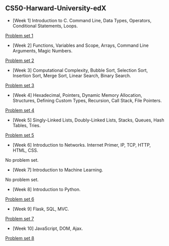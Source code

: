## CS50-Harward-University-edX


  * [Week 1] Introduction to C. Command Line, Data Types, Operators, Conditional Statements, Loops. 

[Problem set 1](/pset1/credit.c) 

  * [Week 2] Functions, Variables and Scope, Arrays, Command Line Arguments, Magic Numbers. 

[Problem set 2](/pset2) 

  * [Week 3] Computational Complexity, Bubble Sort, Selection Sort, Insertion Sort, Merge Sort, Linear Search, Binary Search. 

[Problem set 3](/pset3) 
  
  * [Week 4] Hexadecimal, Pointers, Dynamic Memory Allocation, Structures, Defining Custom Types, Recursion, Call Stack, File Pointers. 

[Problem set 4](/pset4) 
  
  * [Week 5] Singly-Linked Lists, Doubly-Linked Lists, Stacks, Queues, Hash Tables, Tries. 

[Problem set 5](/pset5) 

  * [Week 6] Introduction to Networks. Internet Primer, IP, TCP, HTTP, HTML, CSS. 

No problem set.
  
  * [Week 7] Introduction to Machine Learning. 

No problem set.

  * [Week 8] Introduction to Python. 

[Problem set 6](/pset6)

  * [Week 9] Flask, SQL, MVC. 

[Problem set 7](/pset7) 
  
  * [Week 10] JavaScript, DOM, Ajax. 

[Problem set 8](/pset8) 
